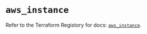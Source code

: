 # `aws_instance`

Refer to the Terraform Registory for docs: [`aws_instance`](https://registry.terraform.io/providers/hashicorp/aws/5.5.0/docs/resources/instance).

